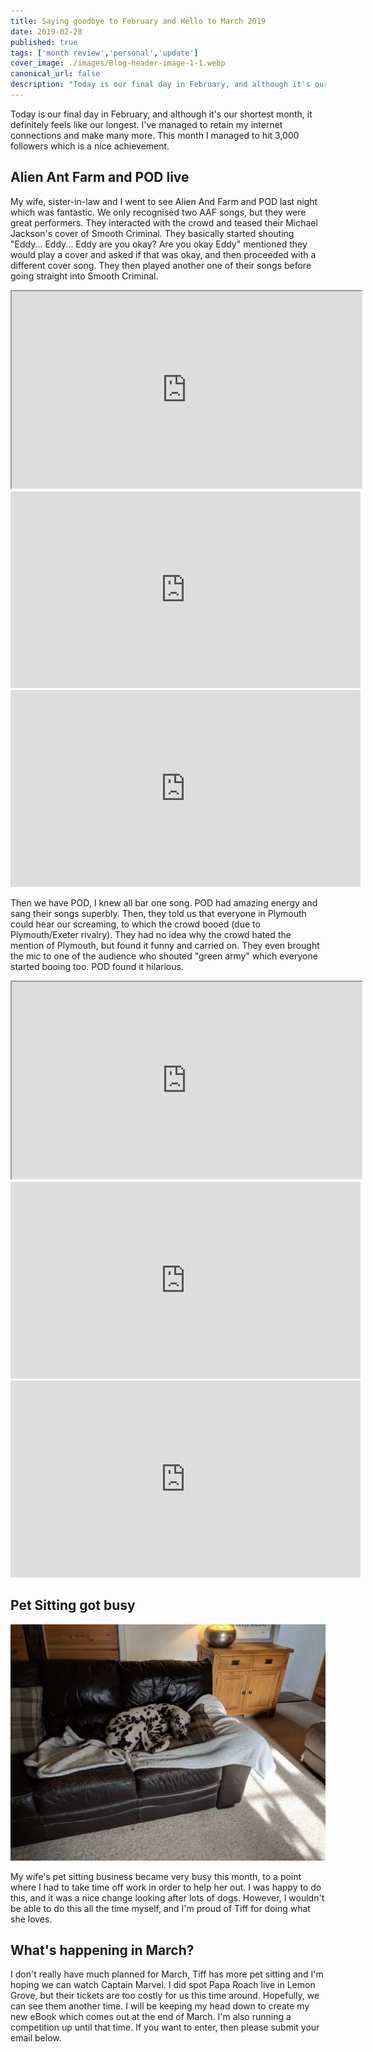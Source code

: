 ```yaml
---
title: Saying goodbye to February and Hello to March 2019
date: 2019-02-28
published: true
tags: ['month review','personal','update']
cover_image: ./images/Blog-header-image-1-1.webp
canonical_url: false
description: "Today is our final day in February, and although it's our shortest month, it definitely feels like our longest. I've managed to retain my internet connections and make many more. This month I managed to hit 3,000 followers which is a nice achievement."
---
```


Today is our final day in February, and although it's our shortest month, it definitely feels like our longest. I've managed to retain my internet connections and make many more. This month I managed to hit 3,000 followers which is a nice achievement.

## Alien Ant Farm and POD live

My wife, sister-in-law and I went to see Alien And Farm and POD last night which was fantastic. We only recognised two AAF songs, but they were great performers. They interacted with the crowd and teased their Michael Jackson's cover of Smooth Criminal. They basically started shouting "Eddy... Eddy... Eddy are you okay? Are you okay Eddy" mentioned they would play a cover and asked if that was okay, and then proceeded with a different cover song. They then played another one of their songs before going straight into Smooth Criminal.

<iframe width="560" height="315" src="https://www.youtube.com/embed/ngM2QWv2i9s" allowfullscreen></iframe>

<iframe width="560" height="315" src="https://www.youtube.com/embed/pE-O4HU1jOM" frameborder="0" allow="accelerometer; autoplay; encrypted-media; gyroscope; picture-in-picture" allowfullscreen></iframe>

 

<iframe width="560" height="315" src="https://www.youtube.com/embed/4gRz2ZTrZ88" frameborder="0" allow="accelerometer; autoplay; encrypted-media; gyroscope; picture-in-picture" allowfullscreen></iframe>

Then we have POD, I knew all bar one song. POD had amazing energy and sang their songs superbly. Then, they told us that everyone in Plymouth could hear our screaming, to which the crowd booed (due to Plymouth/Exeter rivalry). They had no idea why the crowd hated the mention of Plymouth, but found it funny and carried on. They even brought the mic to one of the audience who shouted "green army" which everyone started booing too. POD found it hilarious.

<iframe width="560" height="315" src="https://www.youtube.com/embed/83W0i2r-PK4" allowfullscreen></iframe>

<iframe width="560" height="315" src="https://www.youtube.com/embed/XQUnVjTvHGM" frameborder="0" allow="accelerometer; autoplay; encrypted-media; gyroscope; picture-in-picture" allowfullscreen></iframe>

<iframe width="560" height="315" src="https://www.youtube.com/embed/z7p6L3q95dU" frameborder="0" allow="accelerometer; autoplay; encrypted-media; gyroscope; picture-in-picture" allowfullscreen></iframe>

## Pet Sitting got busy

![](./images/IMG_20190209_112928.webp)

My wife's pet sitting business became very busy this month, to a point where I had to take time off work in order to help her out. I was happy to do this, and it was a nice change looking after lots of dogs. However, I wouldn't be able to do this all the time myself, and I'm proud of Tiff for doing what she loves.

## What's happening in March?

I don't really have much planned for March, Tiff has more pet sitting and I'm hoping we can watch Captain Marvel. I did spot Papa Roach live in Lemon Grove, but their tickets are too costly for us this time around. Hopefully, we can see them another time. I will be keeping my head down to create my new eBook which comes out at the end of March. I'm also running a competition up until that time. If you want to enter, then please submit your email below.
